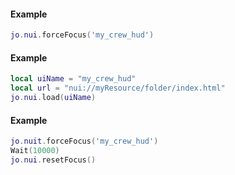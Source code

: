 <!-- #region client|jo.nui.forceFocus -->
#### Example
```lua
jo.nui.forceFocus('my_crew_hud')

```
<!-- #endregion client|jo.nui.forceFocus -->


<!-- #region client|jo.nui.load -->
#### Example
```lua
local uiName = "my_crew_hud"
local url = "nui://myResource/folder/index.html"
jo.nui.load(uiName)

```
<!-- #endregion client|jo.nui.load -->


<!-- #region client|jo.nui.resetFocus -->
#### Example
```lua
jo.nuit.forceFocus('my_crew_hud')
Wait(10000)
jo.nui.resetFocus()
```
<!-- #endregion client|jo.nui.resetFocus -->

